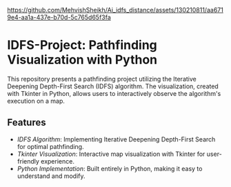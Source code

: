 

https://github.com/MehvishSheikh/Ai_idfs_distance/assets/130210811/aa6719e4-aa1a-437e-b70d-5c765d65f3fa

# IDFS-Project: Pathfinding Visualization with Python

This repository presents a pathfinding project utilizing the Iterative Deepening Depth-First Search (IDFS) algorithm. The visualization, created with Tkinter in Python, allows users to interactively observe the algorithm's execution on a map. 

## Features

- *IDFS Algorithm*: Implementing Iterative Deepening Depth-First Search for optimal pathfinding.
- *Tkinter Visualization*: Interactive map visualization with Tkinter for user-friendly experience.
- *Python Implementation*: Built entirely in Python, making it easy to understand and modify.
